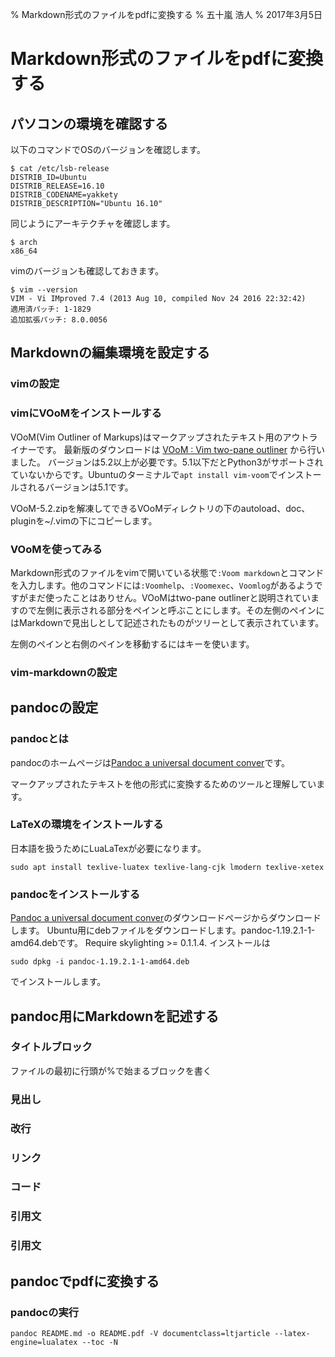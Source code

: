 % Markdown形式のファイルをpdfに変換する
% 五十嵐 浩人
% 2017年3月5日

# Markdown形式のファイルをpdfに変換する

## パソコンの環境を確認する

以下のコマンドでOSのバージョンを確認します。

~~~
$ cat /etc/lsb-release
DISTRIB_ID=Ubuntu
DISTRIB_RELEASE=16.10
DISTRIB_CODENAME=yakkety
DISTRIB_DESCRIPTION="Ubuntu 16.10"
~~~

同じようにアーキテクチャを確認します。

~~~
$ arch
x86_64
~~~

vimのバージョンも確認しておきます。

~~~
$ vim --version
VIM - Vi IMproved 7.4 (2013 Aug 10, compiled Nov 24 2016 22:32:42)
適用済パッチ: 1-1829
追加拡張パッチ: 8.0.0056
~~~

## Markdownの編集環境を設定する

### vimの設定

### vimにVOoMをインストールする

VOoM(Vim Outliner of Markups)はマークアップされたテキスト用のアウトライナーです。
最新版のダウンロードは [VOoM : Vim two-pane outliner](http://www.vim.org/scripts/script.php?script_id=2657) から行いました。
バージョンは5.2以上が必要です。5.1以下だとPython3がサポートされていないからです。Ubuntuのターミナルで`apt install vim-voom`でインストールされるバージョンは5.1です。

VOoM-5.2.zipを解凍してできるVOoMディレクトリの下のautoload、doc、pluginを~/.vimの下にコピーします。

### VOoMを使ってみる

Markdown形式のファイルをvimで開いている状態で`:Voom markdown`とコマンドを入力します。他のコマンドには`:Voomhelp`、`:Voomexec`、`Voomlog`があるようですがまだ使ったことはありせん。VOoMはtwo-pane outlinerと説明されていますので左側に表示される部分をペインと呼ぶことにします。その左側のペインにはMarkdownで見出しとして記述されたものがツリーとして表示されています。

左側のペインと右側のペインを移動するには<tab>キーを使います。

### vim-markdownの設定

## pandocの設定

### pandocとは

pandocのホームページは[Pandoc a universal document conver](http://pandoc.org)です。

マークアップされたテキストを他の形式に変換するためのツールと理解しています。

### LaTeXの環境をインストールする

日本語を扱うためにLuaLaTexが必要になります。

~~~
sudo apt install texlive-luatex texlive-lang-cjk lmodern texlive-xetex
~~~

### pandocをインストールする
[Pandoc a universal document conver](http://pandoc.org/installing.html)のダウンロードページからダウンロードします。
Ubuntu用にdebファイルをダウンロードします。pandoc-1.19.2.1-1-amd64.debです。
Require skylighting >= 0.1.1.4.
インストールは

~~~
sudo dpkg -i pandoc-1.19.2.1-1-amd64.deb
~~~
でインストールします。

## pandoc用にMarkdownを記述する

### タイトルブロック
ファイルの最初に行頭が%で始まるブロックを書く

### 見出し

### 改行

### リンク

### コード

### 引用文

### 引用文

## pandocでpdfに変換する

### pandocの実行

~~~
pandoc README.md -o README.pdf -V documentclass=ltjarticle --latex-engine=lualatex --toc -N
~~~

